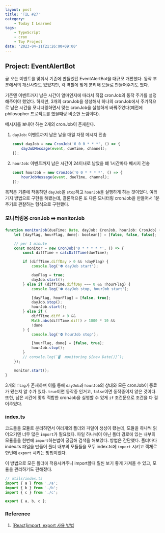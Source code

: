 ```yaml
---
layout: post
title: 'TIL #27'
category:
    - Today I Learned
tags:
    - TypeScript
    - cron
    - Toy Project
date: '2023-04-11T21:26:00+09:00'
---
```


## Project: EventAlertBot

곧 오는 이벤트를 맞춰서 기존에 만들었던 EventAlertBot을 대규모 개편했다. 동작 부분에서의 개선사항도 있었지만, 각 역할에 맞게 분리해 모듈로 만들어주기도 했다.

기존엔 이벤트까지 남은 시간이 얼마인지에 따라서 직접 cronJob의 동작 주기를 설정해주어야 했었다. 하지만, 3개의 cronJob을 생성해서 하나의 cronJob에서 주기적으로 남은 시간을 모니터링하면서 맞는 cronJob을 실행하게 바꿔주었다(예전에 philosopher 프로젝트를 했을때랑 비슷한 느낌이다).

메시지를 보내야 하는 2개의 cronJob이 존재한다.

1. `dayJob`: 이벤트까지 남은 날을 매일 자정 메시지 전송
    ```js
    const dayJob = new CronJob('0 0 0 * * *', () => {
        dayJobMessage(event, dueTime, channel);
    });
    ```
2. `hourJob`: 이벤트까지 남은 시간이 24이내로 남았을 떄 1시간마다 메시지 전송
    ```js
    const hourJob = new CronJob('0 0 * * * *', () => {
        hourJobMessage(event, dueTime, channel);
    });
    ```

목적은 기존에 작동하던 `dayJob`을 `stop`하고 `hourJob`을 실행하게 하는 것이었다. 여러가지 방법으로 구현을 해봤는데, 결론적으론 또 다른 모니터링 cronJob을 만들어서 1분 주기로 관찰하는 형식으로 구현했다.

### 모니터링용 cronJob ➡️ monitorJob

```js
function monitorJob(dueTime: Date, dayJob: CronJob, hourJob: CronJob) {
    let [dayFlag, hourFlag, done]: boolean[] = [false, false, false];

    // per 1 minute
    const monitor = new CronJob('0 * * * * *', () => {
        const diffTime = calcDiffTime(dueTime);

        if (diffTime.diffDay > 0 && !dayFlag) {
            console.log('⛔️ dayJob start');

            dayFlag = true;
            dayJob.start();
        } else if (diffTime.diffDay === 0 && !hourFlag) {
            console.log('⛔️ dayJob stop, hourJob start');

            [dayFlag, hourFlag] = [false, true];
            dayJob.stop();
            hourJob.start();
        } else if (
            diffTime.diff < 0 &&
            Math.abs(diffTime.diff) > 1000 * 10 &&
            !done
        ) {
            console.log('⛔️ hourJob stop');

            [hourFlag, done] = [false, true];
            hourJob.stop();
        }
        // console.log(`🖥️  monitoring ${new Date()}`);
    });

    monitor.start();
}
```

3개의 `flag`가 존재하며 이를 통해 `dayJob`과 `hourJob`의 상태와 모든 cronJob이 종료가 됐는지 알 수가 있다. `true`이면 동작중 인거고, `false`이면 동작중이지 않은 것이다. 또한, 남은 시간에 맞춰 적합한 cronJob을 실행할 수 있게 `if` 조건문으로 조건을 다 걸어주었다.

### index.ts

코드들을 모듈로 분리하면서 여러개의 폴더와 파일이 생성이 됐는데, 모듈을 하나씩 읽어오기엔 너무 많은 `import`가 필요했다. 파일 하나씩이 아닌 폴더 경로에 있는 내부의 모듈들을 한번에 `import`하는법이 궁금해 검색을 해보았다. 방법은 간단했다. 폴더마다 index.ts 파일을 만들어 폴더 내부의 모듈들을 모두 index.ts에 `import` 시키고 객체로 한번에 `export` 시키는 방법이었다.

이 방법으로 모든 폴더에 적용시켜주니 import할때 훨씬 보기 좋게 가져올 수 있고, 모듈을 관리하기도 편해졌다.

```js
// utils/index.ts
import { a } from './a';
import { b } from './b';
import { c } from './c';

export { a, b, c };
```

### Reference

1. [[React]import, export 사용 방법](https://developer-talk.tistory.com/139)
